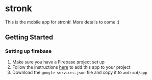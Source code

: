# stronk

This is the mobile app for stronk!
More details to come :)

## Getting Started

### Setting up firebase
1. Make sure you have a Firebase project set up
2. Follow the instructions [here](https://firebase.google.com/docs/flutter/setup?platform=android) to add this app to your project
3. Download the `google-services.json` file and copy it to `android/app`
